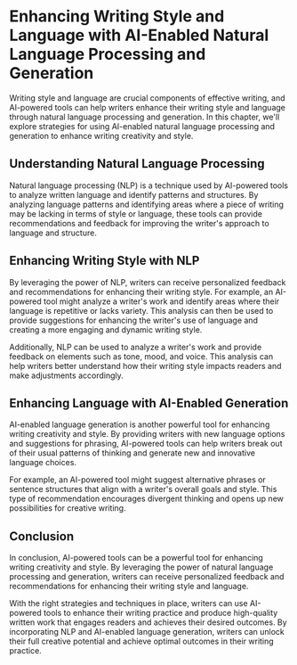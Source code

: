 Enhancing Writing Style and Language with AI-Enabled Natural Language Processing and Generation
=========================================================================================================================================================

Writing style and language are crucial components of effective writing, and AI-powered tools can help writers enhance their writing style and language through natural language processing and generation. In this chapter, we'll explore strategies for using AI-enabled natural language processing and generation to enhance writing creativity and style.

Understanding Natural Language Processing
-----------------------------------------

Natural language processing (NLP) is a technique used by AI-powered tools to analyze written language and identify patterns and structures. By analyzing language patterns and identifying areas where a piece of writing may be lacking in terms of style or language, these tools can provide recommendations and feedback for improving the writer's approach to language and structure.

Enhancing Writing Style with NLP
--------------------------------

By leveraging the power of NLP, writers can receive personalized feedback and recommendations for enhancing their writing style. For example, an AI-powered tool might analyze a writer's work and identify areas where their language is repetitive or lacks variety. This analysis can then be used to provide suggestions for enhancing the writer's use of language and creating a more engaging and dynamic writing style.

Additionally, NLP can be used to analyze a writer's work and provide feedback on elements such as tone, mood, and voice. This analysis can help writers better understand how their writing style impacts readers and make adjustments accordingly.

Enhancing Language with AI-Enabled Generation
---------------------------------------------

AI-enabled language generation is another powerful tool for enhancing writing creativity and style. By providing writers with new language options and suggestions for phrasing, AI-powered tools can help writers break out of their usual patterns of thinking and generate new and innovative language choices.

For example, an AI-powered tool might suggest alternative phrases or sentence structures that align with a writer's overall goals and style. This type of recommendation encourages divergent thinking and opens up new possibilities for creative writing.

Conclusion
----------

In conclusion, AI-powered tools can be a powerful tool for enhancing writing creativity and style. By leveraging the power of natural language processing and generation, writers can receive personalized feedback and recommendations for enhancing their writing style and language.

With the right strategies and techniques in place, writers can use AI-powered tools to enhance their writing practice and produce high-quality written work that engages readers and achieves their desired outcomes. By incorporating NLP and AI-enabled language generation, writers can unlock their full creative potential and achieve optimal outcomes in their writing practice.
